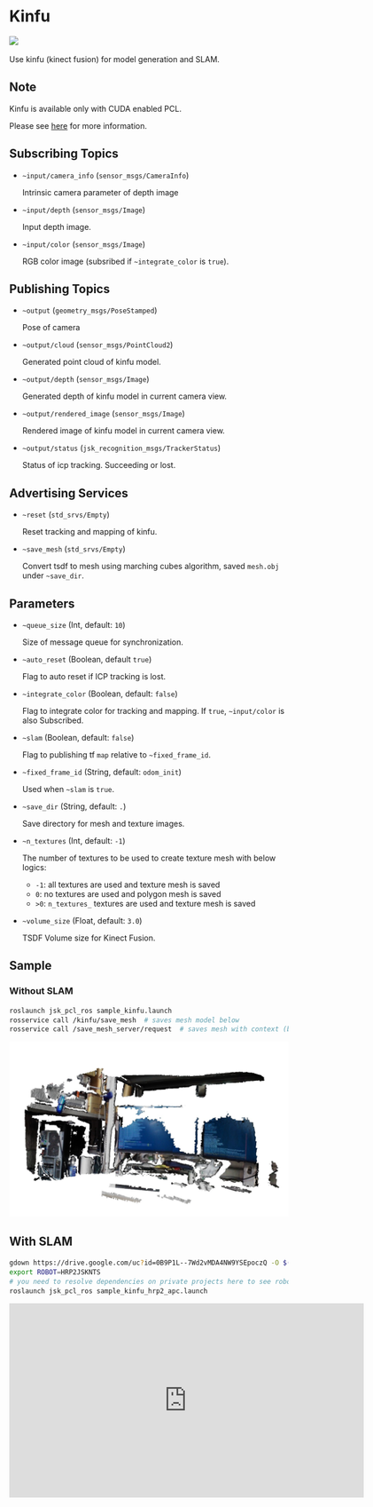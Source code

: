 # Kinfu

![](images/kinfu.gif)

Use kinfu (kinect fusion) for model generation and SLAM.

## Note

Kinfu is available only with CUDA enabled PCL. 

Please see [here](../../install_pcl_from_source.md) for more information.

## Subscribing Topics

* `~input/camera_info` (`sensor_msgs/CameraInfo`)

  Intrinsic camera parameter of depth image

* `~input/depth` (`sensor_msgs/Image`)

  Input depth image.

* `~input/color` (`sensor_msgs/Image`)

  RGB color image (subsribed if `~integrate_color` is `true`).


## Publishing Topics

* `~output` (`geometry_msgs/PoseStamped`)

  Pose of camera

* `~output/cloud` (`sensor_msgs/PointCloud2`)

  Generated point cloud of kinfu model.

* `~output/depth` (`sensor_msgs/Image`)

  Generated depth of kinfu model in current camera view.

* `~output/rendered_image` (`sensor_msgs/Image`)

  Rendered image of kinfu model in current camera view.

* `~output/status` (`jsk_recognition_msgs/TrackerStatus`)

  Status of icp tracking. Succeeding or lost.


## Advertising Services

* `~reset` (`std_srvs/Empty`)

  Reset tracking and mapping of kinfu.

* `~save_mesh` (`std_srvs/Empty`)

  Convert tsdf to mesh using marching cubes algorithm, saved `mesh.obj` under `~save_dir`.


## Parameters

* `~queue_size` (Int, default: `10`)

  Size of message queue for synchronization.

* `~auto_reset` (Boolean, default `true`)

  Flag to auto reset if ICP tracking is lost.

* `~integrate_color` (Boolean, default: `false`)

  Flag to integrate color for tracking and mapping.
  If `true`, `~input/color` is also Subscribed.

* `~slam` (Boolean, default: `false`)

  Flag to publishing tf `map` relative to `~fixed_frame_id`.

* `~fixed_frame_id` (String, default: `odom_init`)

  Used when `~slam` is `true`.

* `~save_dir` (String, default: `.`)

  Save directory for mesh and texture images.

* `~n_textures` (Int, default: `-1`)

  The number of textures to be used to create texture mesh with below logics:
    - `-1`: all textures are used and texture mesh is saved
    - `0`: no textures are used and polygon mesh is saved
    - `>0`: `n_textures_` textures are used and texture mesh is saved

* `~volume_size` (Float, default: `3.0`)

  TSDF Volume size for Kinect Fusion.


## Sample


### Without SLAM

```bash
roslaunch jsk_pcl_ros sample_kinfu.launch
rosservice call /kinfu/save_mesh  # saves mesh model below
rosservice call /save_mesh_server/request  # saves mesh with context (bbox)
```

![](images/kinfu_mesh.jpg)


## With SLAM

```bash
gdown https://drive.google.com/uc?id=0B9P1L--7Wd2vMDA4NW9YSEpoczQ -O $(rospack find jsk_pcl_ros)/sample/data/hrp2_apc_2016-07-27-22-08-02.bag
export ROBOT=HRP2JSKNTS
# you need to resolve dependencies on private projects here to see robot model on rviz.
roslaunch jsk_pcl_ros sample_kinfu_hrp2_apc.launch
```

<div class="text-center">
  <iframe src="https://drive.google.com/file/d/0B9P1L--7Wd2vWjJWbU9rQlE4bUE/preview?autoplay=1" width="640" height="350" frameborder="0"></iframe>
</div>
